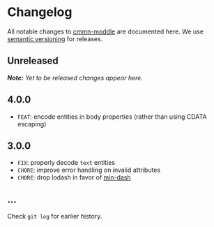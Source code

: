 # Changelog

All notable changes to [cmmn-moddle](https://github.com/bpmn-io/cmmn-moddle) are documented here. We use [semantic versioning](http://semver.org/) for releases.

## Unreleased

___Note:__ Yet to be released changes appear here._

## 4.0.0

* `FEAT`: encode entities in body properties (rather than using CDATA escaping)

## 3.0.0

* `FIX`: properly decode `text` entities
* `CHORE`: improve error handling on invalid attributes
* `CHORE`: drop lodash in favor of [min-dash](https://github.com/bpmn-io/min-dash)

## ...

Check `git log` for earlier history.